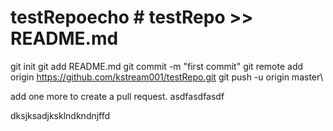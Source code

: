 # testRepoecho # testRepo >> README.md
git init
git add README.md
git commit -m "first commit"
git remote add origin https://github.com/kstream001/testRepo.git
git push -u origin master\

add one more
to create a pull request.
asdfasdfasdf

dksjksadjksklndkndnjffd
